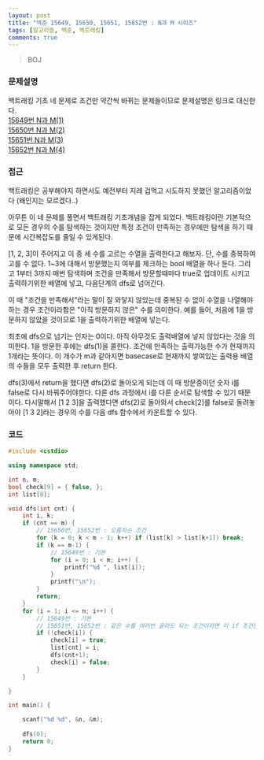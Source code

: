 ```yaml
---
layout: post
title: "백준 15649, 15650, 15651, 15652번 : N과 M 시리즈"
tags: [알고리즘, 백준, 백트래킹]
comments: true
---
```


> BOJ  

### 문제설명  
백트래킹 기초 네 문제로 조건만 약간씩 바뀌는 문제들이므로 문제설명은 링크로 대신한다.  
[15649번 N과 M(1)](https://www.acmicpc.net/problem/15649)  
[15650번 N과 M(2)](https://www.acmicpc.net/problem/15650)  
[15651번 N과 M(3)](https://www.acmicpc.net/problem/15651)  
[15652번 N과 M(4)](https://www.acmicpc.net/problem/15652)  

### 접근  
백트래킹은 공부해야지 하면서도 예전부터 지레 겁먹고 시도하지 못했던 알고리즘이었다 (왜인지는 모르겠다..)  

아무튼 이 네 문제를 풀면서 백트래킹 기초개념을 잡게 되었다. 백트래킹이란 기본적으로 모든 경우의 수를 탐색하는 것이지만 특정 조건이 만족하는 경우에만 탐색을 하기 때문에 시간복잡도를 줄일 수 있게된다.  

[1, 2, 3]이 주어지고 이 중 세 수를 고르는 수열을 출력한다고 해보자. 단, 수를 중복하여 고를 수 없다. 1~3에 대해서 방문했는지 여부를 체크하는 bool 배열을 하나 둔다. 그리고 1부터 3까지 매번 탐색하며 조건을 만족해서 방문할때마다 true로 업데이트 시키고 출력하기위한 배열에 넣고, 다음단계의 dfs로 넘어간다.  

이 때 "조건을 만족해서"라는 말이 잘 와닿지 않았는데 중복된 수 없이 수열을 나열해야하는 경우 조건이라함은 "아직 방문하지 않은" 수를 의미한다. 예를 들어, 처음에 1을 방문하지 않았을 것이므로 1을 출력하기위한 배열에 넣는다.  

최초에 dfs으로 넘기는 인자는 0이다. 아직 아무것도 출력배열에 넣지 않았다는 것을 의미한다. 1을 방문한 후에는 dfs(1)을 콜한다. 조건에 만족하는 출력가능한 수가 현재까지 1개라는 뜻이다. 이 개수가 m과 같아지면 basecase로 현재까지 쌓여있는 출력용 배열의 수들을 모두 출력한 후 return 한다.  

dfs(3)에서 return을 했다면 dfs(2)로 돌아오게 되는데 이 때 방문중이던 숫자 i를 false로 다시 바꿔주어야한다. 다른 dfs 과정에서 i를 다른 순서로 탐색할 수 있기 때문이다. 다시말해서 [1 2 3]을 출력했다면 dfs(2)로 돌아와서 check[2]를 false로 돌려놓아야 [1 3 2]라는 경우의 수를 다음 dfs 함수에서 카운트할 수 있다.  

### 코드    
~~~c++
#include <cstdio>

using namespace std;

int n, m;
bool check[9] = { false, };
int list[8];

void dfs(int cnt) {
    int i, k;
    if (cnt == m) {
        // 15650번, 15652번 : 오름차순 조건
        for (k = 0; k < m - 1; k++) if (list[k] > list[k+1]) break;
        if (k == m-1) {
            // 15649번 : 기본
            for (i = 0; i < m; i++) {
                printf("%d ", list[i]);
            }
            printf("\n");
        }
        return;
    }
    for (i = 1; i <= n; i++) {
        // 15649번 : 기본
        // 15651번, 15652번 : 같은 수를 여러번 골라도 되는 조건이라면 이 if 조건만 없애주면 된다.
        if (!check[i]) {
            check[i] = true;        
            list[cnt] = i;          
            dfs(cnt+1);             
            check[i] = false;
        }
    }

}

int main() {

    scanf("%d %d", &n, &m);
    
    dfs(0);
    return 0;
}
~~~  
